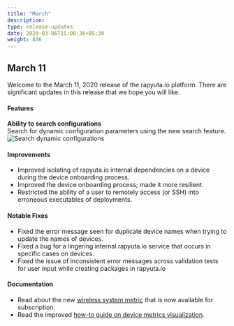 ```yaml
---
title: "March"
description:
type: release-updates
date: 2020-03-06T15:00:36+05:30
weight: 836
---
```

## March 11
Welcome to the March 11, 2020 release of the rapyuta.io platform. There are significant updates in this release that we hope you will like.

#### Features
**Ability to search configurations**    
Search for dynamic configuration parameters using the new search feature.
![Search dynamic configurations](/images/search-configs-feature.png??classes=border,shadow&width=50pc)

#### Improvements

* Improved isolating of rapyuta.io internal dependencies on a device during the device onboarding process.
* Improved the device onboarding process; made it more resilient.
* Restricted the ability of a user to remotely access (or SSH) into erroneous executables of deployments.

#### Notable Fixes

* Fixed the error message seen for duplicate device names when trying to update the names of devices.
* Fixed a bug for a lingering internal rapyuta.io service that occurs in specific cases on devices.
* Fixed the issue of inconsistent error messages across validation tests for user input while creating packages in rapyuta.io

#### Documentation

* Read about the new [wireless system metric](/developer-guide/tooling-automation/metrics/system_metrics/#wireless) that is now available for subscription.
* Read the improved [how-to guide on device metrics visualization](/developer-guide/tooling-automation/metrics/visualise-metrics/).